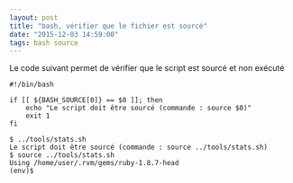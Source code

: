 ```yaml
---
layout: post
title: "bash, vérifier que le fichier est sourcé"
date: "2015-12-03 14:59:00"
tags: bash source
---
```

Le code suivant permet de vérifier que le script est sourcé et non exécuté


```
#!/bin/bash

if [[ ${BASH_SOURCE[0]} == $0 ]]; then
    echo "Le script doit être sourcé (commande : source $0)"
    exit 1
fi
```


```
$ ../tools/stats.sh 
Le script doit être sourcé (commande : source ../tools/stats.sh)
$ source ../tools/stats.sh 
Using /home/user/.rvm/gems/ruby-1.8.7-head
(env)$
```
